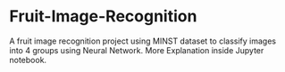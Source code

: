 # Fruit-Image-Recognition

A fruit image recognition project using MINST dataset to classify images into 4 groups using Neural Network.
More Explanation inside Jupyter notebook.
